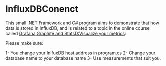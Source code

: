 # InfluxDBConenct
This small .NET Framework and C# program aims to demonstrate that how data is stored in InfluxDB,
and is related to a topic in the online course called [Grafana,Graphite and StatsD:Visualize your metrics](https://www.udemy.com/grafana-graphite-and-statsd-visualize-metrics/?couponCode=FIVERR):



Please make sure:

1- You change your InlfuxDB host address in program.cs
2- Change your database name to your database name
3- Use measurements that suit you.
